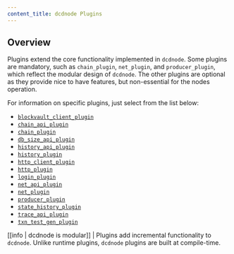 ```yaml
---
content_title: dcdnode Plugins
---
```


## Overview

Plugins extend the core functionality implemented in `dcdnode`. Some plugins are mandatory, such as `chain_plugin`, `net_plugin`, and `producer_plugin`, which reflect the modular design of `dcdnode`. The other plugins are optional as they provide nice to have features, but non-essential for the nodes operation.

For information on specific plugins, just select from the list below:

* [`blockvault_client_plugin`](blockvault_client_plugin/index.md)
* [`chain_api_plugin`](chain_api_plugin/index.md)
* [`chain_plugin`](chain_plugin/index.md)
* [`db_size_api_plugin`](db_size_api_plugin/index.md)
* [`history_api_plugin`](history_api_plugin/index.md)
* [`history_plugin`](history_plugin/index.md)
* [`http_client_plugin`](http_client_plugin/index.md)
* [`http_plugin`](http_plugin/index.md)
* [`login_plugin`](login_plugin/index.md)
* [`net_api_plugin`](net_api_plugin/index.md)
* [`net_plugin`](net_plugin/index.md)
* [`producer_plugin`](producer_plugin/index.md)
* [`state_history_plugin`](state_history_plugin/index.md)
* [`trace_api_plugin`](trace_api_plugin/index.md)
* [`txn_test_gen_plugin`](txn_test_gen_plugin/index.md)

[[info | dcdnode is modular]]
| Plugins add incremental functionality to `dcdnode`. Unlike runtime plugins, `dcdnode` plugins are built at compile-time.
